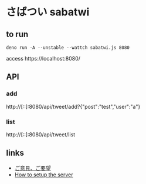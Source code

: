 # さばつい sabatwi

## to run

```
deno run -A --unstable --wattch sabatwi.js 8080
```
access https://localhost:8080/

## API

### add

http://[::]:8080/api/tweet/add?{"post":"test","user":"a"}

### list

http://[::]:8080/api/tweet/list

## links

- [ご意見、ご要望](../../issues)
- [How to setup the server](README-server.md)
